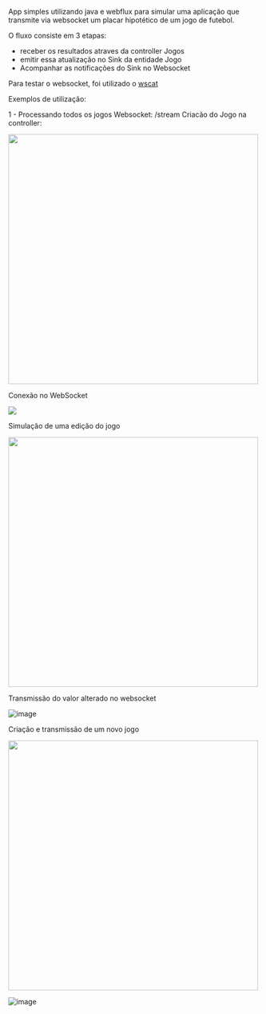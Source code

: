App simples utilizando java e webflux para simular uma aplicação que transmite via websocket um placar hipotético de um jogo de futebol.

O fluxo consiste em 3 etapas:

* receber os resultados atraves da controller Jogos
* emitir essa atualização no Sink da entidade Jogo
* Acompanhar as notificações do Sink no Websocket

Para testar o websocket, foi utilizado o [wscat](https://github.com/jnordberg/wscat)


Exemplos de utilização: 

1 - Processando todos os jogos
Websocket: /stream
Criacão do Jogo na controller:

<img src="https://user-images.githubusercontent.com/40566391/223873705-514142d7-c601-4b67-8013-d745c01257bd.png" width="500" height="500">

Conexão no WebSocket

<img src="https://user-images.githubusercontent.com/40566391/223874635-d3486f1c-c46e-4a7b-8753-3fddf524b42e.png">

Simulação de uma edição do jogo

<img src="https://user-images.githubusercontent.com/40566391/223874999-74441390-aeca-45ff-9d17-a8dd42896346.png" width="500" height="500">

Transmissão do valor alterado no websocket

![image](https://user-images.githubusercontent.com/40566391/223875312-a441d508-6d0c-48e7-ae2b-d45a24b88f10.png)

Criação e transmissão de um novo jogo

<img src="https://user-images.githubusercontent.com/40566391/223875555-3f356b2e-1fa2-450b-af31-abfdf1f2b391.png" width="500" height="500">

![image](https://user-images.githubusercontent.com/40566391/223875645-c11e5559-c3ca-4e90-93ce-e4ab0d2c0d89.png)
